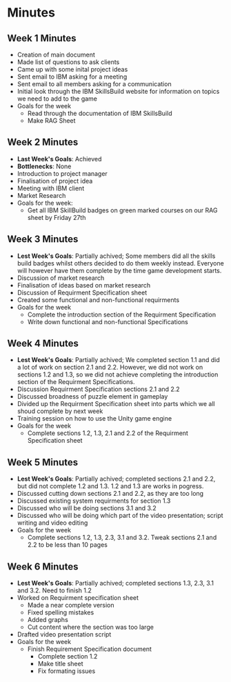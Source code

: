 # Minutes

## Week 1 Minutes

- Creation of main document
- Made list of questions to ask clients
- Came up with some inital project ideas
- Sent email to IBM asking for a meeting
- Sent email to all members asking for a communication
- Initial look through the IBM SkillsBuild website for information on topics we need to add to the game
- Goals for the week
  - Read through the documentation of IBM SkillsBuild
  - Make RAG Sheet

## Week 2 Minutes

- **Last Week's Goals**: Achieved
- **Bottlenecks**: None
- Introduction to project manager
- Finalisation of project idea
- Meeting with IBM client
- Market Research
- Goals for the week:
  - Get all IBM SkillBuild badges on green marked courses on our RAG sheet by Friday 27th

## Week 3 Minutes
- **Lest Week's Goals**: Partially achived; Some members did all the skills build badges whilst others decided to do them weekly instead. Everyone will however have them complete by the time game development starts.
- Discussion of market research 
- Finalisation of ideas based on market research
- Discussion of Requirment Specification sheet
- Created some functional and non-functional requirments
- Goals for the week
  - Complete the introduction section of the Requirment Specification
  - Write down functional and non-functional Specifications 


## Week 4 Minutes
- **Lest Week's Goals**: Partially achived; We completed section 1.1 and did a lot of work on section 2.1 and 2.2. However, we did not work on sections 1.2 and 1.3, so we did not achieve completing the introduction section of the Requirment Specifications. 
- Discussion Requirment Specification sections 2.1 and 2.2
- Discussed broadness of puzzle element in gameplay
- Divided up the Requirment Specification sheet into parts which we all shoud complete by next week
- Training session on how to use the Unity game engine
- Goals for the week
  - Complete sections 1.2, 1.3, 2.1 and 2.2 of the Requirment Specification sheet

## Week 5 Minutes
- **Lest Week's Goals**: Partially achived; completed sections 2.1 and 2.2, but did not complete 1.2 and 1.3. 1.2 and 1.3 are works in pogress.
- Discussed cutting down sections 2.1 and 2.2, as they are too long
- Discussed existing system requirments for section 1.3
- Discussed who will be doing sections 3.1 and 3.2
- Discussed who will be doing which part of the video presentation; script writing and video editing
- Goals for the week
  - Complete sections 1.2, 1.3, 2.3, 3.1 and 3.2. Tweak sections 2.1 and 2.2 to be less than 10 pages


## Week 6 Minutes
- **Lest Week's Goals**: Partially achived; completed sections 1.3, 2.3, 3.1 and 3.2. Need to finish 1.2
- Worked on Requirment specification sheet
  - Made a near complete version
  - Fixed spelling mistakes
  - Added graphs
  - Cut content where the section was too large
- Drafted video presentation script
- Goals for the week
  - Finish Requirement Specification document
    - Complete section 1.2
    - Make title sheet
    - Fix formating issues 
